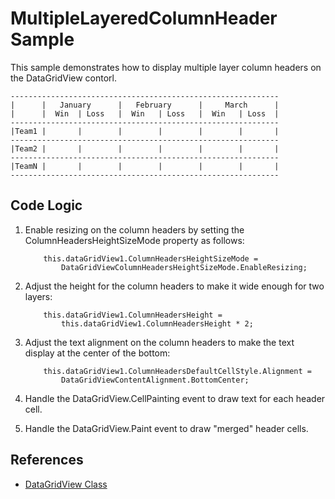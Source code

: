 # MultipleLayeredColumnHeader Sample

This sample demonstrates how to display multiple layer column headers on the
DataGridView contorl.

```
------------------------------------------------------------
|      |   January      |   February      |     March      |
|      |  Win  | Loss   |  Win   | Loss   |  Win   | Loss  |
------------------------------------------------------------
|Team1 |       |        |        |        |        |       |
------------------------------------------------------------
|Team2 |       |        |        |        |        |       |
------------------------------------------------------------
|TeamN |       |        |        |        |        |       |
------------------------------------------------------------
```

## Code Logic

1. Enable resizing on the column headers by setting the ColumnHeadersHeightSizeMode property as follows:

    ```CSharp
        this.dataGridView1.ColumnHeadersHeightSizeMode =
            DataGridViewColumnHeadersHeightSizeMode.EnableResizing;
    ```

1. Adjust the height for the column headers to make it wide enough for two layers:

    ```CSharp
        this.dataGridView1.ColumnHeadersHeight =
            this.dataGridView1.ColumnHeadersHeight * 2;
    ```

1. Adjust the text alignment on the column headers to make the text display at the center of the bottom:

    ```CSharp
        this.dataGridView1.ColumnHeadersDefaultCellStyle.Alignment =
            DataGridViewContentAlignment.BottomCenter;
    ```

1. Handle the DataGridView.CellPainting event to draw text for each header cell.

1. Handle the DataGridView.Paint event to draw "merged" header cells.

## References

- [DataGridView Class](https://docs.microsoft.com/dotnet/api/system.windows.forms.datagridview)
